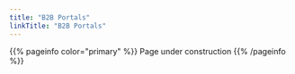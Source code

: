 ```yaml
---
title: "B2B Portals"
linkTitle: "B2B Portals"
---
```


{{% pageinfo color="primary" %}}
Page under construction
{{% /pageinfo %}}
